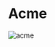 # Acme
![acme](https://github.com/ferencfeher38/Acme/assets/71189300/7cac6ac6-e1a2-484d-8c7c-b3b8cccb40a9)

